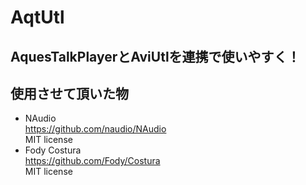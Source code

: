 ﻿# AqtUtl  
## AquesTalkPlayerとAviUtlを連携で使いやすく！  

## 使用させて頂いた物 
- NAudio  
	https://github.com/naudio/NAudio  
	MIT license  
- Fody Costura  
	https://github.com/Fody/Costura  
	MIT license  